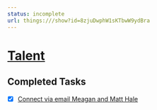 ```yaml
---
status: incomplete
url: things:///show?id=8zjuDwphW1sKTbwW9ydBra
---
```


# [Talent](things:///show?id=8zjuDwphW1sKTbwW9ydBra)

## Completed Tasks

- [x] [Connect via email Meagan and Matt Hale](things:///show?id=RPpa3Szhh4mvMiw7Vxkqxd)